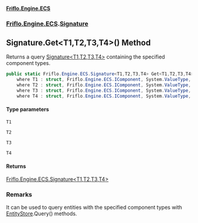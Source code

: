 #### [Friflo.Engine.ECS](index.md 'index')
### [Friflo.Engine.ECS](Friflo.Engine.ECS.md 'Friflo.Engine.ECS').[Signature](Signature.md 'Friflo.Engine.ECS.Signature')

## Signature.Get<T1,T2,T3,T4>() Method

Returns a query [Signature&lt;T1,T2,T3,T4&gt;](Signature_T1,T2,T3,T4_.md 'Friflo.Engine.ECS.Signature<T1,T2,T3,T4>') containing the specified component types.<br/>

```csharp
public static Friflo.Engine.ECS.Signature<T1,T2,T3,T4> Get<T1,T2,T3,T4>()
    where T1 : struct, Friflo.Engine.ECS.IComponent, System.ValueType, System.ValueType
    where T2 : struct, Friflo.Engine.ECS.IComponent, System.ValueType, System.ValueType
    where T3 : struct, Friflo.Engine.ECS.IComponent, System.ValueType, System.ValueType
    where T4 : struct, Friflo.Engine.ECS.IComponent, System.ValueType, System.ValueType;
```
#### Type parameters

<a name='Friflo.Engine.ECS.Signature.Get_T1,T2,T3,T4_().T1'></a>

`T1`

<a name='Friflo.Engine.ECS.Signature.Get_T1,T2,T3,T4_().T2'></a>

`T2`

<a name='Friflo.Engine.ECS.Signature.Get_T1,T2,T3,T4_().T3'></a>

`T3`

<a name='Friflo.Engine.ECS.Signature.Get_T1,T2,T3,T4_().T4'></a>

`T4`

#### Returns
[Friflo.Engine.ECS.Signature&lt;](Signature_T1,T2,T3,T4_.md 'Friflo.Engine.ECS.Signature<T1,T2,T3,T4>')[T1](Signature.Get_T1,T2,T3,T4_().md#Friflo.Engine.ECS.Signature.Get_T1,T2,T3,T4_().T1 'Friflo.Engine.ECS.Signature.Get<T1,T2,T3,T4>().T1')[,](Signature_T1,T2,T3,T4_.md 'Friflo.Engine.ECS.Signature<T1,T2,T3,T4>')[T2](Signature.Get_T1,T2,T3,T4_().md#Friflo.Engine.ECS.Signature.Get_T1,T2,T3,T4_().T2 'Friflo.Engine.ECS.Signature.Get<T1,T2,T3,T4>().T2')[,](Signature_T1,T2,T3,T4_.md 'Friflo.Engine.ECS.Signature<T1,T2,T3,T4>')[T3](Signature.Get_T1,T2,T3,T4_().md#Friflo.Engine.ECS.Signature.Get_T1,T2,T3,T4_().T3 'Friflo.Engine.ECS.Signature.Get<T1,T2,T3,T4>().T3')[,](Signature_T1,T2,T3,T4_.md 'Friflo.Engine.ECS.Signature<T1,T2,T3,T4>')[T4](Signature.Get_T1,T2,T3,T4_().md#Friflo.Engine.ECS.Signature.Get_T1,T2,T3,T4_().T4 'Friflo.Engine.ECS.Signature.Get<T1,T2,T3,T4>().T4')[&gt;](Signature_T1,T2,T3,T4_.md 'Friflo.Engine.ECS.Signature<T1,T2,T3,T4>')

### Remarks
It can be used to query entities with the specified component types with [EntityStore](EntityStore.md 'Friflo.Engine.ECS.EntityStore').Query() methods.